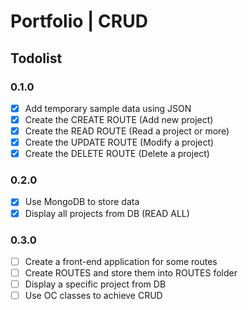 # Portfolio | CRUD

## Todolist

### 0.1.0
- [x] Add temporary sample data using JSON
- [x] Create the CREATE ROUTE (Add new project)
- [x] Create the READ ROUTE (Read a project or more)
- [x] Create the UPDATE ROUTE (Modify a project)
- [x] Create the DELETE ROUTE (Delete a project)

### 0.2.0
- [x] Use MongoDB to store data
- [x] Display all projects from DB (READ ALL)

### 0.3.0
- [ ] Create a front-end application for some routes
- [ ] Create ROUTES and store them into ROUTES folder
- [ ] Display a specific project from DB
- [ ] Use OC classes to achieve CRUD